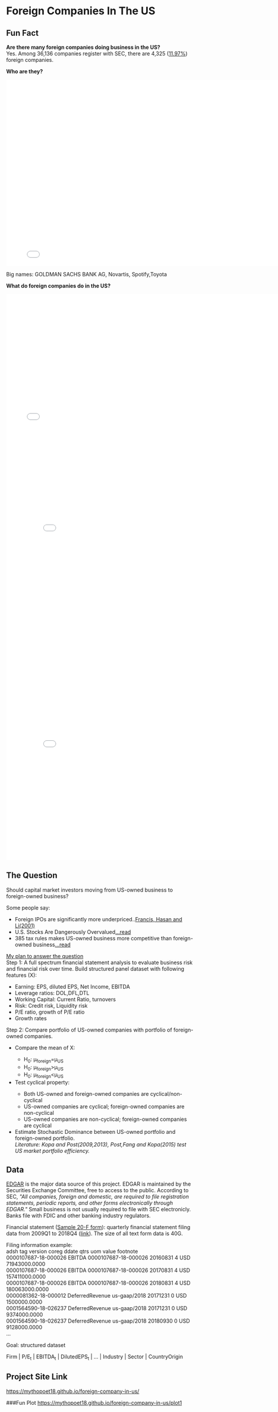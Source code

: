 # Foreign Companies In The US

## Fun Fact

<b> Are there many foreign companies doing business in the US? </b> <br>
  Yes. Among 36,136 companies register with SEC, there are 4,325 ([11.97%](https://placehold.it/15/c5f015/000000?text=+)) foreign companies.

<b> Who are they? </b>
<iframe width="800" height="500" frameborder="0" scrolling="no" src="//plot.ly/~mythopoet/6.embed"></iframe>

Big names:  GOLDMAN SACHS BANK AG, Novartis, Spotify,Toyota

<b> What do foreign companies do in the US? </b>
<iframe width="800" height="360" frameborder="0" scrolling="no" src="//plot.ly/~mythopoet/8.embed"></iframe>
<iframe width="800" height="580" frameborder="0" scrolling="no" src="//plot.ly/~mythopoet/12.embed"></iframe>
<iframe width="800" height="580" frameborder="0" scrolling="no" src="//plot.ly/~mythopoet/10.embed"></iframe>

## The Question
Should capital market investors moving from US-owned business to foreign-owned business? 


Some people say:<br>
  <ul type="disc">
  <li>Foreign IPOs are significantly more underpriced..<a href="https://www.researchgate.net/publication/229521875_Underpricing_of_Foreign_and_Domestic_IPOs_in_the_US_Market_Empirical_Evidence">Francis, Hasan and Li(2001)</a></li>
  
  <li>U.S. Stocks Are Dangerously Overvalued<a href="https://www.forbes.com/sites/jamesberman/2018/10/04/time-to-buy-the-emerging-markets/#2371a35960c2">...read</a></li>
  
  <li>385 tax rules makes US-owned business more competitive than foreign-owned business<a href="https://www.brookings.edu/blog/up-front/2017/08/10/the-385-tax-rules-make-american-businesses-more-competitive-treasury-should-keep-them/">...read</a></li>
  </ul>
  

[My plan to answer the question](https://placehold.it/15/c5f015/000000?text=+)<br>
  Step 1: A full spectrum financial statement analysis to evaluate business risk and financial risk over time. Build structured panel dataset with following features (X):<br>
  <ul type="disc">
  <li>Earning: EPS, diluted EPS, Net Income, EBITDA</li>
  <li>Leverage ratios: DOL,DFL,DTL</li>
  <li>Working Capital: Current Ratio, turnovers</li>
  <li>Risk: Credit risk, Liquidity risk</li>
  <li>P/E ratio, growth of P/E ratio</li>
  <li>Growth rates</li>
  </ul>
  
  Step 2: Compare portfolio of US-owned companies with portfolio of foreign-owned companies.
  <ul type="disc">
  <li>Compare the mean of X:</li>
     <ul type="bullet">
     <li>H<sub>0</sub>: &mu;<sub>foreign</sub>=&mu;<sub>US</sub></li>
     <li>H<sub>0</sub>: &mu;<sub>foreign</sub>>&mu;<sub>US</sub></li>
     <li>H<sub>0</sub>: &mu;<sub>foreign</sub><&mu;<sub>US</sub></li>
     </ul>   
  <li>Test cyclical property: </li>
     <ul type="bullet">
     <li>Both US-owned and foreign-owned companies are cyclical/non-cyclical</li>
     <li>US-owned companies are cyclical; foreign-owned companies are non-cyclical</li>
     <li>US-owned companies are non-cyclical; foreign-owned companies are cyclical</li>
     </ul>  
  <li>Estimate Stochastic Dominance between US-owned portfolio and foreign-owned portfolio.<br> 
    <i>Literature: Kopa and Post(2009,2013), Post,Fang and Kopa(2015) test US market portfolio efficiency.</i> </li>
  </ul>
  
## Data

<a href="https://www.sec.gov/edgar/searchedgar/companysearch.html">EDGAR</a> is the major data source of this project. EDGAR is maintained by the Securities Exchange Committee, free to access to the public. According to SEC,<i> "All companies, foreign and domestic, are required to file registration statements, periodic reports, and other forms electronically through EDGAR."</i> Small business is not usually required to file with SEC electronicly. Banks file with FDIC and other banking industry regulators. 


Financial statement (<a href="https://www.sec.gov/Archives/edgar/data/1639920/000156459019002688/ck0001639920-20f_20181231.htm#ITEM_8_INFORMATION_FINANCIAL">Sample 20-F form</a>): quarterly financial statement filing data from 2009Q1 to 2018Q4 (<a href="https:https://www.sec.gov/dera/data/financial-statement-data-sets.html">link</a>). The size of all text form data is 40G.


Filing information example:<br>
adsh	tag	version	coreg	ddate	qtrs	uom	value	footnote<br>
0000107687-18-000026	EBITDA	0000107687-18-000026		20160831	4	USD	71943000.0000	<br>
0000107687-18-000026	EBITDA	0000107687-18-000026		20170831	4	USD	157411000.0000	<br>
0000107687-18-000026	EBITDA	0000107687-18-000026		20180831	4	USD	180063000.0000	<br>
0000081362-18-000012	DeferredRevenue	us-gaap/2018		20171231	0	USD	1500000.0000	<br>
0001564590-18-026237	DeferredRevenue	us-gaap/2018		20171231	0	USD	9374000.0000	<br>
0001564590-18-026237	DeferredRevenue	us-gaap/2018		20180930	0	USD	9128000.0000	<br>
... <br>

Goal: structured dataset<br>

Firm | P/E<sub>t</sub> |  EBITDA<sub>t</sub> |  DilutedEPS<sub>t</sub>  |  ...  | Industry  | Sector |  CountryOrigin   


## Project Site Link
https://mythopoet18.github.io/foreign-company-in-us/ <br>

###Fun Plot
https://mythopoet18.github.io/foreign-company-in-us/plot1





